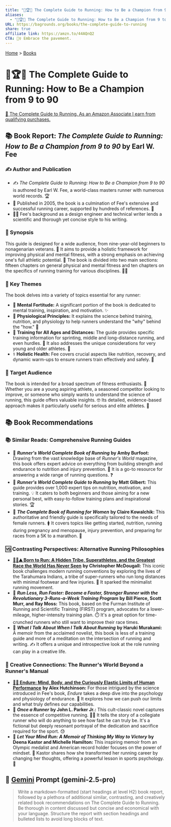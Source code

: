 ```yaml
---
title: "🏃🏆👵 The Complete Guide to Running: How to Be a Champion from 9 to 90"
aliases:
  - "🏃🏆👵 The Complete Guide to Running: How to Be a Champion from 9 to 90"
URL: https://bagrounds.org/books/the-complete-guide-to-running
share: true
affiliate link: https://amzn.to/44AQnQ2
CTA: 🏃‍♀️ Embrace the pavement.
---
```

[Home](../index.md) > [Books](./index.md)  
# 🏃🏆👵 The Complete Guide to Running: How to Be a Champion from 9 to 90  
[🛒 The Complete Guide to Running. As an Amazon Associate I earn from qualifying purchases.](https://amzn.to/44AQnQ2)  
  
## 📚 Book Report: *The Complete Guide to Running: How to Be a Champion from 9 to 90* by Earl W. Fee  
  
### ✍️ Author and Publication  
  
* ✍️ *The Complete Guide to Running: How to Be a Champion from 9 to 90* is authored by Earl W. Fee, a world-class masters runner with numerous world records. 🏆  
* 📅 Published in 2005, the book is a culmination of Fee's extensive and successful running career, supported by hundreds of references. 💯  
* 👨‍🔬 Fee's background as a design engineer and technical writer lends a scientific and thorough yet concise style to his writing.  
  
### 📝 Synopsis  
  
This guide is designed for a wide audience, from nine-year-old beginners to nonagenarian veterans. 👵 It aims to provide a holistic framework for improving physical and mental fitness, with a strong emphasis on achieving one's full athletic potential. 🚀 The book is divided into two main sections: fifteen chapters on general physical and mental fitness and ten chapters on the specifics of running training for various disciplines. 🏋️‍♀️  
  
### 🔑 Key Themes  
  
The book delves into a variety of topics essential for any runner:  
  
* 🧠 **Mental Fortitude:** A significant portion of the book is dedicated to mental training, inspiration, and motivation. ✨  
* 🧬 **Physiological Principles:** It explains the science behind training, nutrition, and physiology to help runners understand the "why" behind the "how." 🤔  
* 🎽 **Training for All Ages and Distances:** The guide provides specific training information for sprinting, middle and long-distance running, and even hurdles. 💨 It also addresses the unique considerations for very young and older athletes. 👶  
* ⚕️ **Holistic Health:** Fee covers crucial aspects like nutrition, recovery, and dynamic warm-ups to ensure runners train effectively and safely. 🥗  
  
### 🎯 Target Audience  
  
The book is intended for a broad spectrum of fitness enthusiasts. 🤩 Whether you are a young aspiring athlete, a seasoned competitor looking to improve, or someone who simply wants to understand the science of running, this guide offers valuable insights. 🤓 Its detailed, evidence-based approach makes it particularly useful for serious and elite athletes. 🏅  
  
## 📚 Book Recommendations  
  
### 📚 Similar Reads: Comprehensive Running Guides  
  
* 📖 ***Runner's World Complete Book of Running*** **by Amby Burfoot:** Drawing from the vast knowledge base of *Runner's World* magazine, this book offers expert advice on everything from building strength and endurance to nutrition and injury prevention. 💪 It is a go-to resource for answering a wide range of running questions. ❓  
* 📖 ***Runner's World Complete Guide to Running*** **by Matt Gilbert:** This guide provides over 1,000 expert tips on nutrition, motivation, and training. 💡 It caters to both beginners and those aiming for a new personal best, with easy-to-follow training plans and inspirational stories. 🏆  
* 📖 ***The Complete Book of Running for Women*** **by Claire Kowalchik:** This authoritative and friendly guide is specifically tailored to the needs of female runners. 🚺 It covers topics like getting started, nutrition, running during pregnancy and menopause, injury prevention, and preparing for races from a 5K to a marathon. 🤰  
  
### 🆚 Contrasting Perspectives: Alternative Running Philosophies  
  
* **[🏃‍♂️⛰️ Born to Run: A Hidden Tribe, Superathletes, and the Greatest Race the World Has Never Seen](./born-to-run-a-hidden-tribe-superathletes-and-the-greatest-race-the-world-has-never-seen.md)** **by Christopher McDougall:** This iconic book challenges modern running conventions by exploring the lives of the Tarahumara Indians, a tribe of super-runners who run long distances with minimal footwear and few injuries. 👣 It sparked the minimalist running movement.  
* 📖 ***Run Less, Run Faster: Become a Faster, Stronger Runner with the Revolutionary 3-Runs-a-Week Training Program*** **by Bill Pierce, Scott Murr, and Ray Moss:** This book, based on the Furman Institute of Running and Scientific Training (FIRST) program, advocates for a lower-mileage, higher-intensity training plan. ⏱️ It's a great option for time-crunched runners who still want to improve their race times.  
* 📖 ***What I Talk About When I Talk About Running*** **by Haruki Murakami:** A memoir from the acclaimed novelist, this book is less of a training guide and more of a meditation on the intersection of running and writing. ✍️ It offers a unique and introspective look at the role running can play in a creative life.  
  
### 🎨 Creative Connections: The Runner's World Beyond a Runner's Manual  
  
* **[💪🧠 Endure: Mind, Body, and the Curiously Elastic Limits of Human Performance](./endure-mind-body-and-the-curiously-elastic-limits-of-human-performance.md)** **by Alex Hutchinson:** For those intrigued by the science introduced in Fee's book, *Endure* takes a deep dive into the psychology and physiology of endurance. 🧠 It explores how we can push our limits and what truly defines our capabilities.  
* 📖 ***Once a Runner*** **by John L. Parker Jr.:** This cult-classic novel captures the essence of competitive running. 🏃‍♂️ It tells the story of a collegiate runner who will do anything to see how fast he can truly be. It's a fictional but deeply resonant portrayal of the dedication and sacrifice required for the sport. 😓  
* 📖 ***Let Your Mind Run: A Memoir of Thinking My Way to Victory*** **by Deena Kastor and Michelle Hamilton:** This inspiring memoir from an Olympic medalist and American record holder focuses on the power of mindset. 💪 Kastor shares how she transformed her running career by changing her thoughts, offering a powerful lesson in sports psychology. 🏅  
  
## 💬 [Gemini](../software/gemini.md) Prompt (gemini-2.5-pro)  
> Write a markdown-formatted (start headings at level H2) book report, followed by a plethora of additional similar, contrasting, and creatively related book recommendations on The Complete Guide to Running. Be thorough in content discussed but concise and economical with your language. Structure the report with section headings and bulleted lists to avoid long blocks of text.